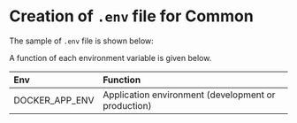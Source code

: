 # Creation of `.env` file for Common
The sample of `.env` file is shown below:

A function of each environment variable is given below.

| Env   | Function |
| :---- | :---- |
| DOCKER_APP_ENV | Application environment (development or production) |
